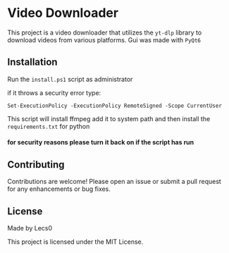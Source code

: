 # Video Downloader

This project is a video downloader that utilizes the `yt-dlp` library to download videos from various platforms.
Gui was made with `PyQt6`

## Installation

Run the `install.ps1` script as administrator

if it throws a security error type:

`Set-ExecutionPolicy -ExecutionPolicy RemoteSigned -Scope CurrentUser`

This script will install ffmpeg add it to system path and then install the `requirements.txt` for python 

#### for security reasons please turn it back on if the script has run

## Contributing

Contributions are welcome! Please open an issue or submit a pull request for any enhancements or bug fixes.

## License
Made by Lecs0

This project is licensed under the MIT License.
